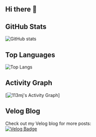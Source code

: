 ## Hi there 👋

<!--
**113mj/113mj** is a ✨ _special_ ✨ repository because its `README.md` (this file) appears on your GitHub profile.

Here are some ideas to get you started:

- 🔭 I’m currently working on ...
- 🌱 I’m currently learning ...
- 👯 I’m looking to collaborate on ...
- 🤔 I’m looking for help with ...
- 💬 Ask me about ...
- 📫 How to reach me: ...
- 😄 Pronouns: ...
- ⚡ Fun fact: ...
-->

## GitHub Stats
![GitHub stats](https://github-readme-stats.vercel.app/api?username=113mj&count_private=true&show_icons=true&theme=radical&cache_seconds=1800)


## Top Languages
![Top Langs](https://github-readme-stats.vercel.app/api/top-langs/?username=113mj&layout=compact&theme=radical&count_private=true)

## Activity Graph
[![113mj's Activity Graph](https://github-readme-activity-graph.vercel.app/graph?username=113mj&theme=github)]


## Velog Blog
Check out my Velog blog for more posts:  
[![Velog Badge](https://img.shields.io/badge/-Velog-20C997?style=flat-square&logo=Velog&logoColor=white)](https://velog.io/@1113mj)
